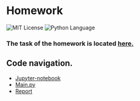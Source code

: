 # Homework 
<img src="https://img.shields.io/github/license/DimaPermyakov/IU5?color=brightgreen" alt="MIT License"> <img src="https://img.shields.io/badge/language-Python-blue.svg" alt="Python Language">

### The task of the homework is located [here.](https://github.com/ugapanyuk/BKIT_2022/wiki/DZ)

## Code navigation.
- [Jupyter-notebook](https://nbviewer.org/github/IU5-IT/IU5-IT/blob/master/Term-3/BKIT-2022/Homework/Homework.ipynb)
- [Main.py](https://github.com/IU5-IT/IU5-IT/blob/master/Term-3/BKIT-2022/Homework/main.py)
- [Report](https://github.com/IU5-IT/IU5-IT/tree/master/Term-3/BKIT-2022/Homework/Report)
